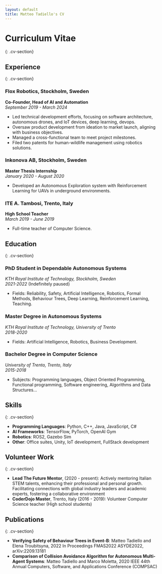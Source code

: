 ```yaml
---
layout: default
title: Matteo Tadiello's CV
---
```


# Curriculum Vitae
{: .cv-section}

## Experience
{: .cv-section}

### Flox Robotics, Stockholm, Sweden
**Co-Founder, Head of AI and Automation**  
_September 2019 - March 2024_

- Led technical development efforts, focusing on software architecture, autonomous drones, and IoT devices, deep learning, devops.
- Oversaw product development from ideation to market launch, aligning with business objectives.
- Managed a cross-functional team to meet project milestones.
- Filed two patents for human-wildlife management using robotics solutions.

### Inkonova AB, Stockholm, Sweden
**Master Thesis Internship**  
_January 2020 - August 2020_

- Developed an Autonomous Exploration system with Reinforcement Learning for UAVs in underground environments.

### ITE A. Tambosi, Trento, Italy
**High School Teacher**  
_March 2019 - June 2019_

- Full-time teacher of Computer Science.

## Education
{: .cv-section}

### PhD Student in Dependable Autonomous Systems  
_KTH Royal Institute of Technology, Stockholm, Sweden_  
_2021-2022_ (Indefinitely paused)

- Fields: Reliability, Safety, Artificial Intelligence, Robotics, Formal Methods, Behaviour Trees, Deep Learning, Reinforcement Learning, Teaching.

### Master Degree in Autonomous Systems  
_KTH Royal Institute of Technology, University of Trento_  
_2018-2020_

- Fields: Artificial Intelligence, Robotics, Business Development.

### Bachelor Degree in Computer Science  
_University of Trento, Trento, Italy_  
_2015-2018_

- Subjects: Programming languages, Object Oriented Programming, Functional programming, Software
engineering, Algorithms and Data Structures...

## Skills
{: .cv-section}

- **Programming Languages**: Python, C++, Java, JavaScript, C#
- **AI Frameworks**: TensorFlow, PyTorch, OpenAI Gym
- **Robotics**: ROS2, Gazebo Sim
- **Other**: Office suites, Unity, IoT development, FullStack development

## Volunteer Work
{: .cv-section}

- **Lead The Future Mentor**, (2020 - present): Actively mentoring Italian STEM talents, enhancing their professional and personal growth. Facilitating connections with global industry leaders and academic experts, fostering a collaborative environment
- **CoderDojo Master**, Trento, Italy (2016 - 2019): Volunteer Computer Science teacher (High school students)


## Publications
{: .cv-section}

- **Verifying Safety of Behaviour Trees in Event-B**: Matteo Tadiello and Elena Troubitsyna, 2022 In Proceedings FMAS2022 ASYDE2022, arXiv:2209.13181
- **Comparison of Collision Avoidance Algorithm for Autonomous Multi-Agent Systems**: Matteo Tadiello and Marco Moletta, 2020 IEEE 44th Annual Computers, Software, and Applications Conference (COMPSAC)
